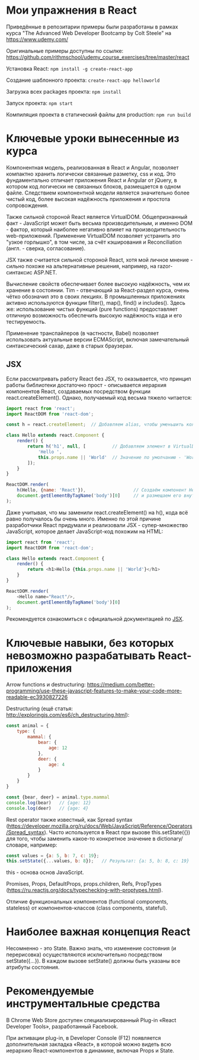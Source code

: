 # Мои упражнения в React

Приведённые в репозитарии примеры были разработаны в рамках курса "The Advanced Web Developer Bootcamp by Colt Steele" на https://www.udemy.com/

Оригинальные примеры доступны по ссылке: https://github.com/rithmschool/udemy_course_exercises/tree/master/react

Установка React: `npm install -g create-react-app`

Создание шаблонного проекта: `create-react-app helloworld`

Загрузка всех packages проекта: `npm install`

Запуск проекта: `npm start`

Компиляция проекта в статический файлы для production: `npm run build`

# Ключевые уроки вынесенные из курса

Компонентная модель, реализованная в React и Angular, позволяет компактно хранить логически связанные разметку, css и код. Это фундаментально отличает приложения React и Angular от jQuery, в котором код логически не связанных блоков, размещается в одном файле. Следствием компонентной модели является значительно более чистый код, более высокая надёжность приложения и простота сопровождения.

Также сильной стороной React является VirtualDOM. Общепризнанный факт - JavaScript может быть весьма производительным, и именно DOM - фактор, который наиболее негативно влияет на производительность web-приложений. Применение VirtualDOM позволяет устранить это "узкое горлышко", в том числе, за счёт кэширования и Reconciliation (англ. - сверка, согласование).

JSX также считается сильной стороной React, хотя мой личное мнение - сильно похоже на альтернативные решения, например, на razor-синтаксис ASP.NET.

Вычисление свойств обеспечивает более высокую надёжность, чем их хранение в состоянии. Tim - отвечающий за React-раздел курса, очень чётко обозначил это в своих лекциях. В промышленных приложениях активно используются функции filter(), map(), find() и includes(). Здесь же: использование чистых функций (pure functions) предоставляет отличную возможность обеспечить высокую надёжность кода и его тестируемость.

Применение транспайлеров (в частности, Babel) позволяет использовать актуальные версии ECMAScript, включая замечательный синтаксический сахар, даже в старых браузерах.

## JSX

Если рассматривать работу React без JSX, то оказывается, что принцип работы библиотеки достаточно прост - описывается иерархия компонентов React, создаваемых посредством функции react.createElement(). Однако, получаемый код весьма тяжело читается:

```js
import react from 'react';
import ReactDOM from 'react-dom';

const h = react.createElement;	// Добавляем alias, чтобы уменьшить количество кода

class Hello extends react.Component {
	render() {
		return h('h1', null, [			// Добавляем элемент в VirtualDOM
			'Hello ',
			this.props.name || 'World'	// Значение по умолчанию - 'World'
		]);
	}
}

ReactDOM.render(
	h(Hello, {name: 'React'}),					// Создаём компонент Hello
	document.getElementByTagName('body')[0]		// и размещаем его внутри элемента body
);
```

Даже учитывая, что мы заменили react.createElement() на h(), кода всё равно получалось бы очень много. Именно по этой причине разработчики React придумали и реализовали JSX - супер-множество JavaScript, которое делает JavaScript-код похожим на HTML:

```js
import react from 'react';
import ReactDOM from 'react-dom';

class Hello extends react.Component {
	render() {
		return <h1>Hello {this.props.name || 'World'}</h1>
	}
}

ReactDOM.render(
	<Hello name="React"/>,
	document.getElementByTagName('body')[0]
);
```

Рекомендуется ознакомиться с официальной документацией по [JSX](https://react.dev/learn/writing-markup-with-jsx#).

# Ключевые навыки, без которых невозможно разрабатывать React-приложения

Arrow functions и destructuring:
https://medium.com/better-programming/use-these-javascript-features-to-make-your-code-more-readable-ec3930827226

Destructuring (ещё статья: http://exploringjs.com/es6/ch_destructuring.html):
```javascript
const animal = {
	type: {
		mammal: {
			bear: {
				age: 12
			},
			deer: {
				age: 4
			}
		}
	}
}

const {bear, deer} = animal.type.mammal
console.log(bear)	// {age: 12}
console.log(deer)	// {age: 4}
```

Rest operator также известный, как Spread syntax (https://developer.mozilla.org/ru/docs/Web/JavaScript/Reference/Operators/Spread_syntax). Часто используется в React при вызове this.setState({}) для того, чтобы заменить какое-то конкретное значение в dictionary/словаре, например:

```javascript
const values = {a: 5, b: 7, c: 19};
this.setState({...values, b: 8});	// Результат: {a: 5, b: 8, c: 19}
```

this - основа основ JavaScript.

Promises, Props, DefaultProps, props.children, Refs, PropTypes (https://ru.reactjs.org/docs/typechecking-with-proptypes.html).

Отличие функциональных компонентов (functional components, stateless) от компонентов-классов (class components, stateful).

# Наиболее важная концепция React

Несомненно - это State. Важно знать, что изменение состояния (и перерисовка) осуществляются исключительно посредством setState({...}). В каждом вызове setState() должны быть указаны все атрибуты состояния.

# Рекомендуемые инструментальные средства

В Chrome Web Store доступен специализированный Plug-in «React Developer Tools», разработанный Facebook.

При активации plug-in, в Developer Console (F12) появляется дополнительная закладка «React», в которой можно видеть всю иерархию React-компонентов в динамике, включая Props и State.
